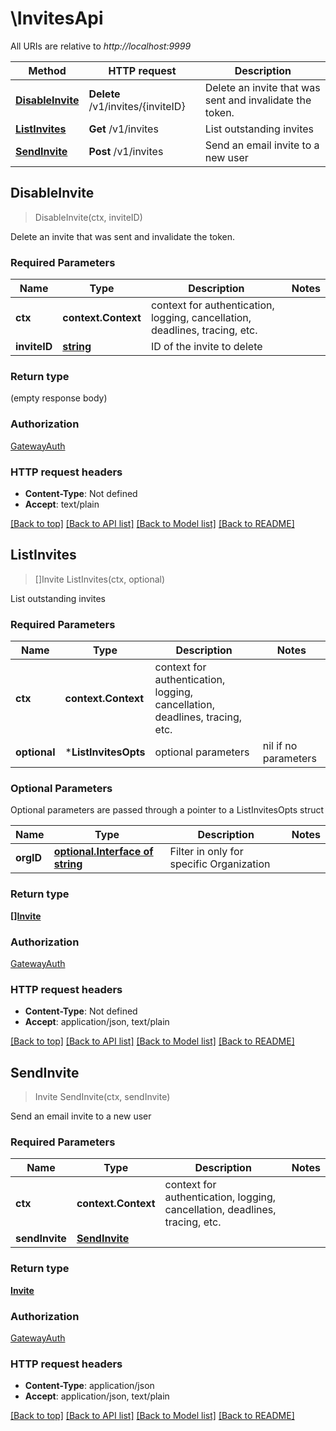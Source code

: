 # \InvitesApi

All URIs are relative to *http://localhost:9999*

Method | HTTP request | Description
------------- | ------------- | -------------
[**DisableInvite**](InvitesApi.md#DisableInvite) | **Delete** /v1/invites/{inviteID} | Delete an invite that was sent and invalidate the token.
[**ListInvites**](InvitesApi.md#ListInvites) | **Get** /v1/invites | List outstanding invites
[**SendInvite**](InvitesApi.md#SendInvite) | **Post** /v1/invites | Send an email invite to a new user



## DisableInvite

> DisableInvite(ctx, inviteID)

Delete an invite that was sent and invalidate the token.

### Required Parameters


Name | Type | Description  | Notes
------------- | ------------- | ------------- | -------------
**ctx** | **context.Context** | context for authentication, logging, cancellation, deadlines, tracing, etc.
**inviteID** | [**string**](.md)| ID of the invite to delete | 

### Return type

 (empty response body)

### Authorization

[GatewayAuth](../README.md#GatewayAuth)

### HTTP request headers

- **Content-Type**: Not defined
- **Accept**: text/plain

[[Back to top]](#) [[Back to API list]](../README.md#documentation-for-api-endpoints)
[[Back to Model list]](../README.md#documentation-for-models)
[[Back to README]](../README.md)


## ListInvites

> []Invite ListInvites(ctx, optional)

List outstanding invites

### Required Parameters


Name | Type | Description  | Notes
------------- | ------------- | ------------- | -------------
**ctx** | **context.Context** | context for authentication, logging, cancellation, deadlines, tracing, etc.
 **optional** | ***ListInvitesOpts** | optional parameters | nil if no parameters

### Optional Parameters

Optional parameters are passed through a pointer to a ListInvitesOpts struct


Name | Type | Description  | Notes
------------- | ------------- | ------------- | -------------
 **orgID** | [**optional.Interface of string**](.md)| Filter in only for specific Organization | 

### Return type

[**[]Invite**](Invite.md)

### Authorization

[GatewayAuth](../README.md#GatewayAuth)

### HTTP request headers

- **Content-Type**: Not defined
- **Accept**: application/json, text/plain

[[Back to top]](#) [[Back to API list]](../README.md#documentation-for-api-endpoints)
[[Back to Model list]](../README.md#documentation-for-models)
[[Back to README]](../README.md)


## SendInvite

> Invite SendInvite(ctx, sendInvite)

Send an email invite to a new user

### Required Parameters


Name | Type | Description  | Notes
------------- | ------------- | ------------- | -------------
**ctx** | **context.Context** | context for authentication, logging, cancellation, deadlines, tracing, etc.
**sendInvite** | [**SendInvite**](SendInvite.md)|  | 

### Return type

[**Invite**](Invite.md)

### Authorization

[GatewayAuth](../README.md#GatewayAuth)

### HTTP request headers

- **Content-Type**: application/json
- **Accept**: application/json, text/plain

[[Back to top]](#) [[Back to API list]](../README.md#documentation-for-api-endpoints)
[[Back to Model list]](../README.md#documentation-for-models)
[[Back to README]](../README.md)

